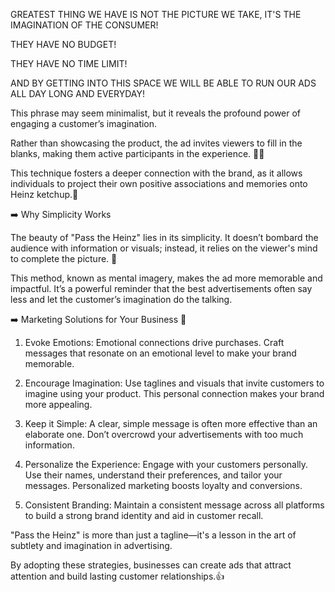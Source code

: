 GREATEST THING WE HAVE IS NOT THE PICTURE WE TAKE, IT'S THE IMAGINATION OF THE CONSUMER!

THEY HAVE NO BUDGET!

THEY HAVE NO TIME LIMIT!

AND BY GETTING INTO THIS SPACE WE WILL BE ABLE TO RUN OUR ADS ALL DAY LONG AND EVERYDAY!




This phrase may seem minimalist, but it reveals the profound power of engaging a customer’s imagination.  
  
Rather than showcasing the product, the ad invites viewers to fill in the blanks, making them active participants in the experience. 🏃‍♂️  
  
This technique fosters a deeper connection with the brand, as it allows individuals to project their own positive associations and memories onto Heinz ketchup.🙌  
  
➡️ Why Simplicity Works  
  
The beauty of "Pass the Heinz" lies in its simplicity. It doesn’t bombard the audience with information or visuals; instead, it relies on the viewer's mind to complete the picture. 💯  
  
This method, known as mental imagery, makes the ad more memorable and impactful. It’s a powerful reminder that the best advertisements often say less and let the customer’s imagination do the talking.  
  
➡️ Marketing Solutions for Your Business 🎯  
  
1. Evoke Emotions: Emotional connections drive purchases. Craft messages that resonate on an emotional level to make your brand memorable.  
  
2. Encourage Imagination: Use taglines and visuals that invite customers to imagine using your product. This personal connection makes your brand more appealing.  
  
3. Keep it Simple: A clear, simple message is often more effective than an elaborate one. Don’t overcrowd your advertisements with too much information.  
  
4. Personalize the Experience: Engage with your customers personally. Use their names, understand their preferences, and tailor your messages. Personalized marketing boosts loyalty and conversions.  
  
5. Consistent Branding: Maintain a consistent message across all platforms to build a strong brand identity and aid in customer recall.  
  
"Pass the Heinz" is more than just a tagline—it's a lesson in the art of subtlety and imagination in advertising.  
  
By adopting these strategies, businesses can create ads that attract attention and build lasting customer relationships.👍